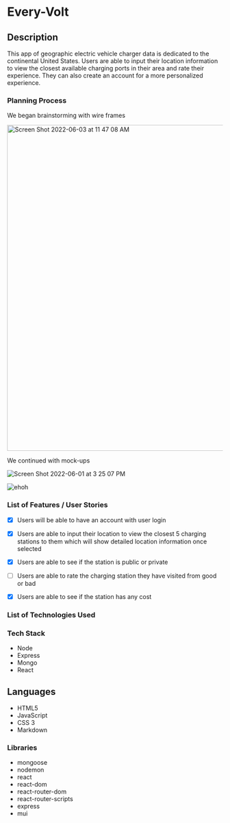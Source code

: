 # Every-Volt
 
## Description
 
This app of geographic electric vehicle charger data is dedicated to the continental
United States. Users are able to input their location information to view the closest
available charging ports in their area and rate their experience. They can also create
an account for a more personalized experience.
 
### Planning Process
 
We began brainstorming with wire frames

<img width="761" alt="Screen Shot 2022-06-03 at 11 47 08 AM" src="https://user-images.githubusercontent.com/97857421/171983718-c61e2c55-5ecb-4505-a9c5-5fc71247fcea.png">

We continued with mock-ups

 ![Screen Shot 2022-06-01 at 3 25 07 PM](https://user-images.githubusercontent.com/97857421/171983739-8244bbbc-6f23-47fc-b447-10e38ea22b71.png)

 
 ![ehoh](https://user-images.githubusercontent.com/97857421/171983742-e24e6c89-ac87-4df4-9359-2dc7f087a096.gif)

### List of Features / User Stories

- [x] Users will be able to have an account with user login
- [x] Users are able to input their location to view the closest 5 charging stations to them which will show detailed location information once selected
- [x] Users are able to see if the station is public or private
- [ ] Users are able to rate the charging station they have visited from good or bad
- [x] Users are able to see if the station has any cost
 
 
 
### List of Technologies Used
 
### Tech Stack
 
* Node
* Express
* Mongo
* React
 
## Languages
 
* HTML5
* JavaScript
* CSS 3
* Markdown
 
### Libraries
 
* mongoose
* nodemon
* react
* react-dom
* react-router-dom
* react-router-scripts
* express
* mui
